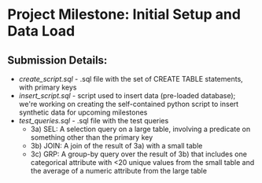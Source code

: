 # Project Milestone: Initial Setup and Data Load

## Submission Details:
- *create_script.sql* - .sql file with the set of CREATE TABLE statements, with primary keys
- *insert_script.sql* - script used to insert data (pre-loaded database); we're working on creating the self-contained python script to insert synthetic data for upcoming milestones
- *test_queries.sql* - .sql file with the test queries
    - 3a) SEL: A selection query on a large table, involving a predicate on something other than the primary key
    - 3b) JOIN: A join of the result of 3a) with a small table
    - 3c) GRP: A group-by query over the result of 3b) that includes one categorical attribute with <20 unique values from the small table and the average of a numeric attribute from the large table

